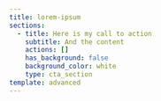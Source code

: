 ```yaml
---
title: lorem-ipsum
sections:
  - title: Here is my call to action
    subtitle: And the content
    actions: []
    has_background: false
    background_color: white
    type: cta_section
template: advanced
---
```

